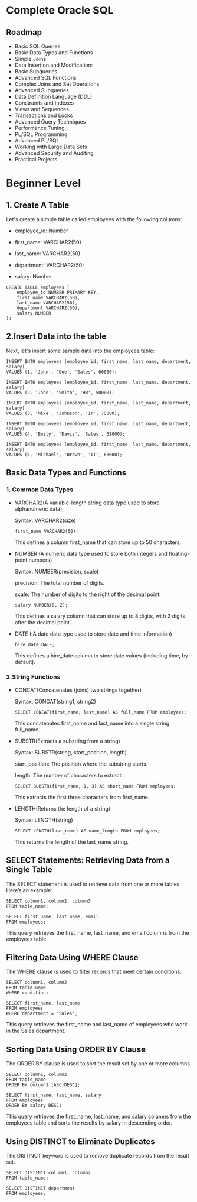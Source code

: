 
# Complete Oracle SQL

## Roadmap 
- Basic SQL Queries
- Basic Data Types and Functions
- Simple Joins
- Data Insertion and Modification:
- Basic Subqueries
- Advanced SQL Functions
- Complex Joins and Set Operations
- Advanced Subqueries
- Data Definition Language (DDL)
- Constraints and Indexes
- Views and Sequences
- Transactions and Locks
- Advanced Query Techniques
- Performance Tuning
- PL/SQL Programming
- Advanced PL/SQL
- Working with Large Data Sets
- Advanced Security and Auditing
- Practical Projects

# Beginner Level
## 1. Create A Table
Let's create a simple table called employees with the following columns:

  - employee_id: Number

  - first_name: VARCHAR2(50)

  - last_name: VARCHAR2(50)

  - department: VARCHAR2(50)

  - salary: Number

```
CREATE TABLE employees (
    employee_id NUMBER PRIMARY KEY,
    first_name VARCHAR2(50),
    last_name VARCHAR2(50),
    department VARCHAR2(50),
    salary NUMBER
);
```
## 2.Insert Data into the table
Next, let's insert some sample data into the employees table:
```
INSERT INTO employees (employee_id, first_name, last_name, department, salary) 
VALUES (1, 'John', 'Doe', 'Sales', 60000);

INSERT INTO employees (employee_id, first_name, last_name, department, salary) 
VALUES (2, 'Jane', 'Smith', 'HR', 50000);

INSERT INTO employees (employee_id, first_name, last_name, department, salary) 
VALUES (3, 'Mike', 'Johnson', 'IT', 75000);

INSERT INTO employees (employee_id, first_name, last_name, department, salary) 
VALUES (4, 'Emily', 'Davis', 'Sales', 62000);

INSERT INTO employees (employee_id, first_name, last_name, department, salary) 
VALUES (5, 'Michael', 'Brown', 'IT', 68000);
```
## Basic Data Types and Functions
### 1. Common Data Types
- VARCHAR2(A variable-length string data type used to store alphanumeric data);

  Syntax: VARCHAR2(size)
  ```
  first_name VARCHAR2(50);
  ```
  This defines a column first_name that can store up to 50 characters.
- NUMBER (A numeric data type used to store both integers and floating-point numbers)

  Syntax: NUMBER(precision, scale)

  precision: The total number of digits.

  scale: The number of digits to the right of the decimal point.
  ```
  salary NUMBER(8, 2);
  ```
  This defines a salary column that can store up to 8 digits, with 2 digits after the decimal point.
- DATE ( A date data type used to store date and time information)
  ```
  hire_date DATE;
  ```
  This defines a hire_date column to store date values (including time, by default).
### 2.String Functions
- CONCAT(Concatenates (joins) two strings together)

  Syntax: CONCAT(string1, string2)
  ```
  SELECT CONCAT(first_name, last_name) AS full_name FROM employees;
  ```
  This concatenates first_name and last_name into a single string full_name.
- SUBSTR(Extracts a substring from a string)

  Syntax: SUBSTR(string, start_position, length)

  start_position: The position where the substring starts.

  length: The number of characters to extract.

  ```
  SELECT SUBSTR(first_name, 1, 3) AS short_name FROM employees;
  ```
  This extracts the first three characters from first_name.
- LENGTH(Returns the length of a string)

  Syntax: LENGTH(string)
  ```
  SELECT LENGTH(last_name) AS name_length FROM employees;
  ```
  This returns the length of the last_name string.
  



## SELECT Statements: Retrieving Data from a Single Table
The SELECT statement is used to retrieve data from one or more tables. Here’s an example:
```
SELECT column1, column2, column3
FROM table_name;
```
```
SELECT first_name, last_name, email
FROM employees;

```
This query retrieves the first_name, last_name, and email columns from the employees table.

## Filtering Data Using WHERE Clause
The WHERE clause is used to filter records that meet certain conditions.
```
SELECT column1, column2
FROM table_name
WHERE condition;

```
```
SELECT first_name, last_name
FROM employees
WHERE department = 'Sales';

```
This query retrieves the first_name and last_name of employees who work in the Sales department.

## Sorting Data Using ORDER BY Clause
The ORDER BY clause is used to sort the result set by one or more columns.
```
SELECT column1, column2
FROM table_name
ORDER BY column1 [ASC|DESC];

```
```
SELECT first_name, last_name, salary
FROM employees
ORDER BY salary DESC;

```
This query retrieves the first_name, last_name, and salary columns from the employees table and sorts the results by salary in descending order.

## Using DISTINCT to Eliminate Duplicates
The DISTINCT keyword is used to remove duplicate records from the result set.
```
SELECT DISTINCT column1, column2
FROM table_name;

```
```
SELECT DISTINCT department
FROM employees;
```








